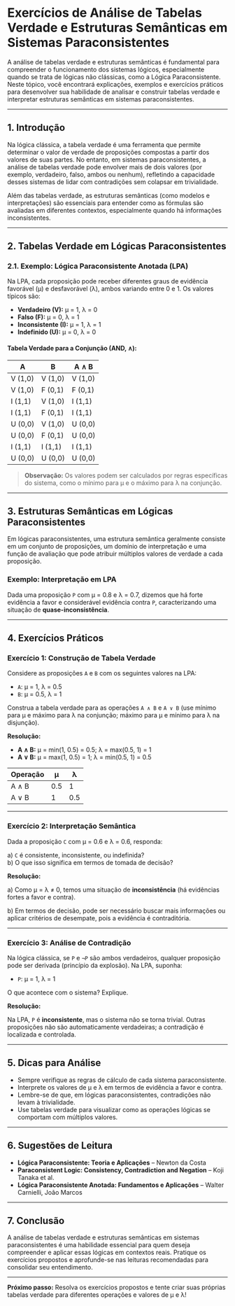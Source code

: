 # Exercícios de Análise de Tabelas Verdade e Estruturas Semânticas em Sistemas Paraconsistentes

A análise de tabelas verdade e estruturas semânticas é fundamental para compreender o funcionamento dos sistemas lógicos, especialmente quando se trata de lógicas não clássicas, como a Lógica Paraconsistente. Neste tópico, você encontrará explicações, exemplos e exercícios práticos para desenvolver sua habilidade de analisar e construir tabelas verdade e interpretar estruturas semânticas em sistemas paraconsistentes.

---

## 1. Introdução

Na lógica clássica, a tabela verdade é uma ferramenta que permite determinar o valor de verdade de proposições compostas a partir dos valores de suas partes. No entanto, em sistemas paraconsistentes, a análise de tabelas verdade pode envolver mais de dois valores (por exemplo, verdadeiro, falso, ambos ou nenhum), refletindo a capacidade desses sistemas de lidar com contradições sem colapsar em trivialidade.

Além das tabelas verdade, as estruturas semânticas (como modelos e interpretações) são essenciais para entender como as fórmulas são avaliadas em diferentes contextos, especialmente quando há informações inconsistentes.

---

## 2. Tabelas Verdade em Lógicas Paraconsistentes

### 2.1. Exemplo: Lógica Paraconsistente Anotada (LPA)

Na LPA, cada proposição pode receber diferentes graus de evidência favorável (μ) e desfavorável (λ), ambos variando entre 0 e 1. Os valores típicos são:

- **Verdadeiro (V):** μ = 1, λ = 0
- **Falso (F):** μ = 0, λ = 1
- **Inconsistente (I):** μ = 1, λ = 1
- **Indefinido (U):** μ = 0, λ = 0

#### Tabela Verdade para a Conjunção (AND, ∧):

| A           | B           | A ∧ B      |
|-------------|-------------|------------|
| V (1,0)     | V (1,0)     | V (1,0)    |
| V (1,0)     | F (0,1)     | F (0,1)    |
| I (1,1)     | V (1,0)     | I (1,1)    |
| I (1,1)     | F (0,1)     | I (1,1)    |
| U (0,0)     | V (1,0)     | U (0,0)    |
| U (0,0)     | F (0,1)     | U (0,0)    |
| I (1,1)     | I (1,1)     | I (1,1)    |
| U (0,0)     | U (0,0)     | U (0,0)    |

> **Observação:** Os valores podem ser calculados por regras específicas do sistema, como o mínimo para μ e o máximo para λ na conjunção.

---

## 3. Estruturas Semânticas em Lógicas Paraconsistentes

Em lógicas paraconsistentes, uma estrutura semântica geralmente consiste em um conjunto de proposições, um domínio de interpretação e uma função de avaliação que pode atribuir múltiplos valores de verdade a cada proposição.

### Exemplo: Interpretação em LPA

Dada uma proposição `P` com μ = 0.8 e λ = 0.7, dizemos que há forte evidência a favor e considerável evidência contra `P`, caracterizando uma situação de **quase-inconsistência**.

---

## 4. Exercícios Práticos

### Exercício 1: Construção de Tabela Verdade

Considere as proposições `A` e `B` com os seguintes valores na LPA:

- `A`: μ = 1, λ = 0.5
- `B`: μ = 0.5, λ = 1

Construa a tabela verdade para as operações `A ∧ B` e `A ∨ B` (use mínimo para μ e máximo para λ na conjunção; máximo para μ e mínimo para λ na disjunção).

**Resolução:**

- **A ∧ B:** μ = min(1, 0.5) = 0.5; λ = max(0.5, 1) = 1
- **A ∨ B:** μ = max(1, 0.5) = 1; λ = min(0.5, 1) = 0.5

| Operação | μ  | λ  |
|----------|----|----|
| A ∧ B    | 0.5| 1  |
| A ∨ B    | 1  |0.5 |

---

### Exercício 2: Interpretação Semântica

Dada a proposição `C` com μ = 0.6 e λ = 0.6, responda:

a) `C` é consistente, inconsistente, ou indefinida?  
b) O que isso significa em termos de tomada de decisão?

**Resolução:**

a) Como μ = λ ≠ 0, temos uma situação de **inconsistência** (há evidências fortes a favor e contra).

b) Em termos de decisão, pode ser necessário buscar mais informações ou aplicar critérios de desempate, pois a evidência é contraditória.

---

### Exercício 3: Análise de Contradição

Na lógica clássica, se `P` e `¬P` são ambos verdadeiros, qualquer proposição pode ser derivada (princípio da explosão). Na LPA, suponha:

- `P`: μ = 1, λ = 1

O que acontece com o sistema? Explique.

**Resolução:**

Na LPA, `P` é **inconsistente**, mas o sistema não se torna trivial. Outras proposições não são automaticamente verdadeiras; a contradição é localizada e controlada.

---

## 5. Dicas para Análise

- Sempre verifique as regras de cálculo de cada sistema paraconsistente.
- Interprete os valores de μ e λ em termos de evidência a favor e contra.
- Lembre-se de que, em lógicas paraconsistentes, contradições não levam à trivialidade.
- Use tabelas verdade para visualizar como as operações lógicas se comportam com múltiplos valores.

---

## 6. Sugestões de Leitura

- **Lógica Paraconsistente: Teoria e Aplicações** – Newton da Costa
- **Paraconsistent Logic: Consistency, Contradiction and Negation** – Koji Tanaka et al.
- **Lógica Paraconsistente Anotada: Fundamentos e Aplicações** – Walter Carnielli, João Marcos

---

## 7. Conclusão

A análise de tabelas verdade e estruturas semânticas em sistemas paraconsistentes é uma habilidade essencial para quem deseja compreender e aplicar essas lógicas em contextos reais. Pratique os exercícios propostos e aprofunde-se nas leituras recomendadas para consolidar seu entendimento.

---

**Próximo passo:** Resolva os exercícios propostos e tente criar suas próprias tabelas verdade para diferentes operações e valores de μ e λ!